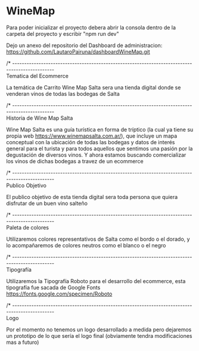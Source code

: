 # WineMap

Para poder inicializar el proyecto debera abrir la consola dentro de la carpeta del proyecto y escribir "npm run dev"

Dejo un anexo del repositorio del Dashboard de administracion: https://github.com/LautaroPairuna/dashboardWineMap.git


/* -----------------------------------------------------------------------------------------------  
Tematica del Ecommerce

La temática de Carrito Wine Map Salta sera una tienda digital donde se venderan vinos de todas las bodegas de Salta

/* -----------------------------------------------------------------------------------------------  
Historia de Wine Map Salta

Wine Map Salta es una guía turística en forma de tríptico (la cual ya tiene su propia web https://www.winemapsalta.com.ar/), que incluye un mapa conceptual con la ubicación de todas las bodegas y datos de interés general para el turista y para todos aquellos que sentimos una pasión por la degustación de diversos vinos. Y ahora estamos buscando comercializar los vinos de dichas bodegas a travez de un ecommerce

/* -----------------------------------------------------------------------------------------------  
Publico Objetivo

El publico objetivo de esta tienda digital sera toda persona que quiera disfrutar de un buen vino salteño

/* -----------------------------------------------------------------------------------------------  
Paleta de colores 

Utilizaremos colores representativos de Salta como el bordo o el dorado, y lo acompañaremos de colores neutros como el blanco o el negro

/* -----------------------------------------------------------------------------------------------  
Tipografía

Utilizaremos la Tipografía Roboto para el desarrollo del ecommerce, esta tipografía fue sacada de Google Fonts https://fonts.google.com/specimen/Roboto

/* -----------------------------------------------------------------------------------------------  
Logo

Por el momento no tenemos un logo desarrollado a medida pero dejaremos un prototipo de lo que sería el logo final (obviamente tendra modificaciones mas a futuro)

